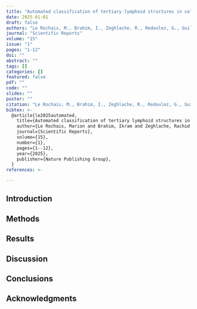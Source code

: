 ```yaml
---
title: "Automated classification of tertiary lymphoid structures in colorectal cancer using TLS-PAT artificial intelligence tool"
date: 2025-01-01
draft: false
authors: "Le Rochais, M., Brahim, I., Zeghlache, R., Redoulez, G., Guillard, M., Le Noac’h, P., Castillon, M., Bourhis, A., & Uguen, A."
journal: "Scientific Reports"
volume: "15"
issue: "1"
pages: "1-12"
doi: ""
abstract: ""
tags: []
categories: []
featured: false
pdf: ""
code: ""
slides: ""
poster: ""
citation: "Le Rochais, M., Brahim, I., Zeghlache, R., Redoulez, G., Guillard, M., Le Noac’h, P., Castillon, M., Bourhis, A., and Uguen, A. (2025). Automated classification of tertiary lymphoid structures in colorectal cancer using TLS-PAT artificial intelligence tool. Scientific Reports, 15(1), 1-12."
bibtex: >-
  @article{le2025automated,
    title={Automated classification of tertiary lymphoid structures in colorectal cancer using TLS-PAT artificial intelligence tool},
    author={Le Rochais, Marion and Brahim, Ikram and Zeghlache, Rachid and Redoulez, Geoffroy and Guillard, Matthieu and Le Noac’h, Pierre and Castillon, Marine and Bourhis, Amélie and Uguen, Arnaud},
    journal={Scientific Reports},
    volume={15},
    number={1},
    pages={1--12},
    year={2025},
    publisher={Nature Publishing Group},
  }
references: >-

---
```


## Introduction

## Methods

## Results

## Discussion

## Conclusions

## Acknowledgments
